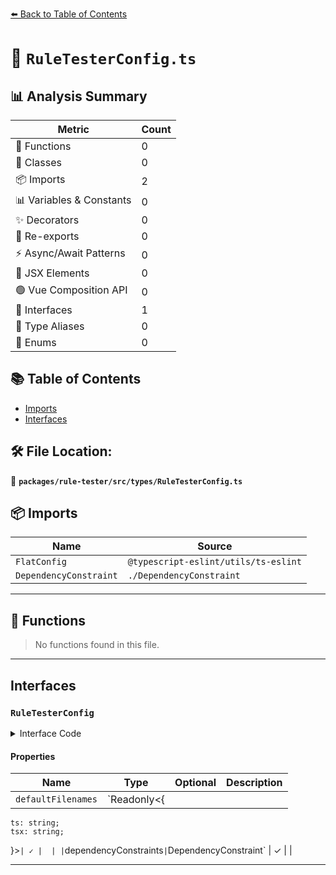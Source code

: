 [⬅️ Back to Table of Contents](../../../../index.md)

# 📄 `RuleTesterConfig.ts`

## 📊 Analysis Summary

| Metric | Count |
|--------|-------|
| 🔧 Functions | 0 |
| 🧱 Classes | 0 |
| 📦 Imports | 2 |
| 📊 Variables & Constants | 0 |
| ✨ Decorators | 0 |
| 🔄 Re-exports | 0 |
| ⚡ Async/Await Patterns | 0 |
| 💠 JSX Elements | 0 |
| 🟢 Vue Composition API | 0 |
| 📐 Interfaces | 1 |
| 📑 Type Aliases | 0 |
| 🎯 Enums | 0 |

## 📚 Table of Contents

- [Imports](#imports)
- [Interfaces](#interfaces)

## 🛠️ File Location:
📂 **`packages/rule-tester/src/types/RuleTesterConfig.ts`**

## 📦 Imports

| Name | Source |
|------|--------|
| `FlatConfig` | `@typescript-eslint/utils/ts-eslint` |
| `DependencyConstraint` | `./DependencyConstraint` |


---

## 🔧 Functions

> No functions found in this file.


---

## Interfaces

### `RuleTesterConfig`

<details><summary>Interface Code</summary>

```ts
export interface RuleTesterConfig extends FlatConfig.Config {
  /**
   * The default filenames to use for type-aware tests.
   * @default { ts: 'file.ts', tsx: 'react.tsx' }
   */
  readonly defaultFilenames?: Readonly<{
    ts: string;
    tsx: string;
  }>;
  /**
   * Constraints that must pass in the current environment for any tests to run.
   */
  readonly dependencyConstraints?: DependencyConstraint;
}
```
</details>

#### Properties

| Name | Type | Optional | Description |
|------|------|----------|-------------|
| `defaultFilenames` | `Readonly<{
    ts: string;
    tsx: string;
  }>` | ✓ |  |
| `dependencyConstraints` | `DependencyConstraint` | ✓ |  |


---